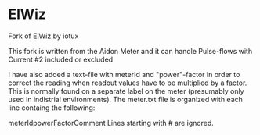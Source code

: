 # ElWiz
Fork of ElWiz by iotux

This fork is written from the Aidon Meter and it can handle Pulse-flows with Current #2 included or excluded

I have also added a text-file with meterId and "power"-factor in order to correct the reading when readout values have to be multiplied by a factor. This is normally found on a separate label on the meter (presumably only used in indistrial environments).
The meter.txt file is organized with each line containg the following:

meterId<tab>powerFactor<tab>Comment
Lines starting with #<tab> are ignored.

